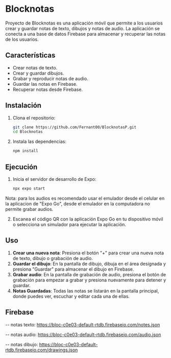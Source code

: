 # Blocknotas

Proyecto de Blocknotas es una aplicación móvil que permite a los usuarios crear y guardar notas de texto, dibujos y notas de audio. La aplicación se conecta a una base de datos Firebase para almacenar y recuperar las notas de los usuarios.

## Características

- Crear notas de texto.
- Crear y guardar dibujos.
- Grabar y reproducir notas de audio.
- Guardar las notas en Firebase.
- Recuperar notas desde Firebase.

## Instalación

1. Clona el repositorio:
    ```bash
    git clone https://github.com/Fernant00/BlocknotasP.git
    cd Blocknotas
    ```

2. Instala las dependencias:
    ```bash
    npm install
    ```

## Ejecución

1. Inicia el servidor de desarrollo de Expo:
    ```bash
    npx expo start
    ```
Nota: para los audios es recomendado usar el emulador desde el celular en la aplicacion de "Expo Go", desde el emulador en la computadora no permite grabar audios.

2. Escanea el código QR con la aplicación Expo Go en tu dispositivo móvil o selecciona un simulador para ejecutar la aplicación.
   
## Uso

1. **Crear una nueva nota**: Presiona el botón "+" para crear una nueva nota de texto, dibujo o grabación de audio.
2. **Guardar el dibujo**: En la pantalla de dibujo, dibuja en el área designada y presiona "Guardar" para almacenar el dibujo en Firebase.
3. **Grabar audio**: En la pantalla de grabación de audio, presiona el botón de grabación para empezar a grabar y presiona nuevamente para detener y guardar.
4. **Notas Guardadas**: Todas las notas se listarán en la pantalla principal, donde puedes ver, escuchar y editar cada una de ellas.

## Firebase
-- notas texto: https://bloc-c0e03-default-rtdb.firebaseio.com/notes.json

-- notas audio: https://bloc-c0e03-default-rtdb.firebaseio.com/audio.json

-- notas dibujo: https://bloc-c0e03-default-rtdb.firebaseio.com/drawings.json

